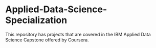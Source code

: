 # Applied-Data-Science-Specialization
This repository has projects that are covered in the IBM Applied Data Science Capstone offered by Coursera.
